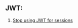 ## JWT:

1. [Stop using JWT for sessions](http://cryto.net/~joepie91/blog/2016/06/13/stop-using-jwt-for-sessions/)
